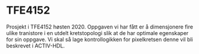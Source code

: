 # TFE4152
Prosjekt i TFE4152 høsten 2020. Oppgaven vi har fått er å dimensjonere fire ulike tranistore i en utdelt kretstopologi slik at de har optimale egenskaper for sin oppgave. Vi skal så lage kontrollogikken for pixelkretsen denne vil bli beskrevet i ACTIV-HDL. 
